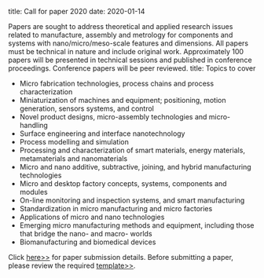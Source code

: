 title: Call for paper 2020
date: 2020-01-14 

Papers are sought to address theoretical and applied research issues related to manufacture, assembly and metrology for components and systems with nano/micro/meso-scale features and dimensions.
All papers must be technical in nature and include original work. Approximately 100 papers will be presented in technical sessions and published in conference proceedings. Conference papers will be peer reviewed.
title:   Topics to cover

<ul>
    <li>Micro fabrication technologies, process chains and process characterization</li>
    <li>Miniaturization of machines and equipment; positioning, motion generation, sensors systems, and control</li>
    <li>Novel product designs, micro-assembly technologies and micro-handling</li>
    <li>Surface engineering and interface nanotechnology</li>
    <li>Process modelling and simulation</li>
    <li>Processing and characterization of smart materials, energy materials, metamaterials and nanomaterials</li>
    <li>Micro and nano additive, subtractive, joining, and hybrid manufacturing technologies</li>
    <li>Micro and desktop factory concepts, systems, components and modules</li>
    <li>On-line monitoring and inspection systems, and smart manufacturing</li>
    <li>Standardization in micro manufacturing and micro factories</li>
    <li>Applications of micro and nano technologies</li>
    <li>Emerging micro manufacturing methods and equipment, including those that bridge the nano- and macro- worlds</li>
    <li>Biomanufacturing and biomedical devices</li>
</ul>

Click [here>>](https://www.me.iitb.ac.in/~wcmnm/Call_for_papers.pdf) for paper submission details.
Before submitting a paper, please review the required [template>>](/images/WCMNM_paper_template_1.docx).